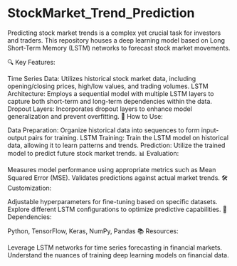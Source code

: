 # StockMarket_Trend_Prediction
Predicting stock market trends is a complex yet crucial task for investors and traders. This repository houses a deep learning model based on Long Short-Term Memory (LSTM) networks to forecast stock market movements.


🔍 Key Features:

Time Series Data: Utilizes historical stock market data, including opening/closing prices, high/low values, and trading volumes.
LSTM Architecture: Employs a sequential model with multiple LSTM layers to capture both short-term and long-term dependencies within the data.
Dropout Layers: Incorporates dropout layers to enhance model generalization and prevent overfitting.
🚀 How to Use:

Data Preparation: Organize historical data into sequences to form input-output pairs for training.
LSTM Training: Train the LSTM model on historical data, allowing it to learn patterns and trends.
Prediction: Utilize the trained model to predict future stock market trends.
📊 Evaluation:

Measures model performance using appropriate metrics such as Mean Squared Error (MSE).
Validates predictions against actual market trends.
🛠️ Customization:

Adjustable hyperparameters for fine-tuning based on specific datasets.
Explore different LSTM configurations to optimize predictive capabilities.
📜 Dependencies:

Python, TensorFlow, Keras, NumPy, Pandas
📚 Resources:

Leverage LSTM networks for time series forecasting in financial markets.
Understand the nuances of training deep learning models on financial data.
